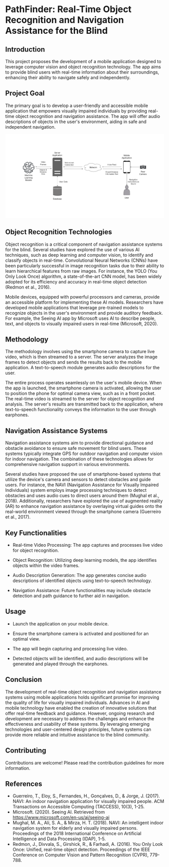 # PathFinder: Real-Time Object Recognition and Navigation Assistance for the Blind

## Introduction

This project proposes the development of a mobile application designed to leverage computer vision and object recognition technology. The app aims to provide blind users with real-time information about their surroundings, enhancing their ability to navigate safely and independently.

## Project Goal

The primary goal is to develop a user-friendly and accessible mobile application that empowers visually impaired individuals by providing real-time object recognition and navigation assistance. The app will offer audio descriptions of objects in the user's environment, aiding in safe and independent navigation.

![](https://github.com/NadeeTharuka/pathfinder/blob/main/Blind%20app.drawio%20Light.png)

## Object Recognition Technologies

Object recognition is a critical component of navigation assistance systems for the blind. Several studies have explored the use of various AI techniques, such as deep learning and computer vision, to identify and classify objects in real-time. Convolutional Neural Networks (CNNs) have been particularly successful in image recognition tasks due to their ability to learn hierarchical features from raw images. For instance, the YOLO (You Only Look Once) algorithm, a state-of-the-art CNN model, has been widely adopted for its efficiency and accuracy in real-time object detection (Redmon et al., 2016).

Mobile devices, equipped with powerful processors and cameras, provide an accessible platform for implementing these AI models. Researchers have developed mobile applications that leverage pre-trained models to recognize objects in the user's environment and provide auditory feedback. For example, the Seeing AI app by Microsoft uses AI to describe people, text, and objects to visually impaired users in real-time (Microsoft, 2020).

## Methodology

The methodology involves using the smartphone camera to capture live video, which is then streamed to a server. The server analyzes the image frames to detect objects and sends the results back to the mobile application. A text-to-speech module generates audio descriptions for the user.

The entire process operates seamlessly on the user's mobile device. When the app is launched, the smartphone camera is activated, allowing the user to position the phone for optimal camera view, such as in a front pocket. The real-time video is streamed to the server for object recognition and analysis. The server's results are transmitted back to the application, where text-to-speech functionality conveys the information to the user through earphones.

## Navigation Assistance Systems

Navigation assistance systems aim to provide directional guidance and obstacle avoidance to ensure safe movement for blind users. These systems typically integrate GPS for outdoor navigation and computer vision for indoor navigation. The combination of these technologies allows for comprehensive navigation support in various environments.

Several studies have proposed the use of smartphone-based systems that utilize the device's camera and sensors to detect obstacles and guide users. For instance, the NAVI (Navigation Assistance for Visually Impaired Individuals) system employs image processing techniques to detect obstacles and uses audio cues to direct users around them (Mughal et al., 2018). Additionally, researchers have explored the use of augmented reality (AR) to enhance navigation assistance by overlaying virtual guides onto the real-world environment viewed through the smartphone camera (Guerreiro et al., 2017).

## Key Functionalities

- Real-time Video Processing: The app captures and processes live video for object recognition.

- Object Recognition: Utilizing deep learning models, the app identifies objects within the video frames.

- Audio Description Generation: The app generates concise audio descriptions of identified objects using text-to-speech technology.

- Navigation Assistance: Future functionalities may include obstacle detection and path guidance to further aid in navigation.


## Usage

- Launch the application on your mobile device.

- Ensure the smartphone camera is activated and positioned for an optimal view.

- The app will begin capturing and processing live video.

- Detected objects will be identified, and audio descriptions will be generated and played through the earphones.

## Conclusion

The development of real-time object recognition and navigation assistance systems using mobile applications holds significant promise for improving the quality of life for visually impaired individuals. Advances in AI and mobile technology have enabled the creation of innovative solutions that offer real-time feedback and guidance. However, ongoing research and development are necessary to address the challenges and enhance the effectiveness and usability of these systems. By leveraging emerging technologies and user-centered design principles, future systems can provide more reliable and intuitive assistance to the blind community.

## Contributing
Contributions are welcome! Please read the contribution guidelines for more information.

## References

- Guerreiro, T., Eloy, S., Fernandes, H., Gonçalves, D., & Jorge, J. (2017). NAVI: An indoor navigation application for visually impaired people. ACM Transactions on Accessible Computing (TACCESS), 10(3), 1-25.
- Microsoft. (2020). Seeing AI. Retrieved from https://www.microsoft.com/en-us/ai/seeing-ai
- Mughal, M. A., Ali, S. A., & Mirza, H. T. (2018). NAVI: An intelligent indoor navigation system for elderly and visually impaired persons. Proceedings of the 2018 International Conference on Artificial Intelligence and Data Processing (IDAP), 1-5.
- Redmon, J., Divvala, S., Girshick, R., & Farhadi, A. (2016). You Only Look Once: Unified, real-time object detection. Proceedings of the IEEE Conference on Computer Vision and Pattern Recognition (CVPR), 779-788.
